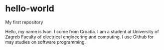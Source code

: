 # hello-world
My first repository

Hello, my name is Ivan. I come from Croatia. I am a student at University of Zagreb Faculty of electrical engineering and computing. I use Github for may studies on software programming.
